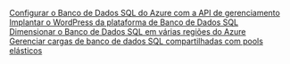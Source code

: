 [Configurar o Banco de Dados SQL do Azure com a API de gerenciamento][1]   
[Implantar o WordPress da plataforma de Banco de Dados SQL][4]   
[Dimensionar o Banco de Dados SQL em várias regiões do Azure][2]   
[Gerenciar cargas de banco de dados SQL compartilhadas com pools elásticos][3]

[1]: https://github.com/Azure-Samples/sql-database-java-manage-db
[2]: https://github.com/Azure-Samples/sql-database-java-manage-sql-databases-across-regions
[3]: ../java-sdk-manage-sql-elastic-pools.md
[4]: https://github.com/Azure-Samples/app-service-java-manage-data-connections-for-web-apps